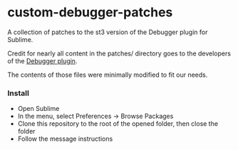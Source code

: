 # custom-debugger-patches
A collection of patches to the st3 version of the Debugger plugin for Sublime.

Credit for nearly all content in the patches/ directory goes to the developers of the [Debugger plugin](https://github.com/daveleroy/sublime_debugger).

The contents of those files were minimally modified to fit our needs.

### Install

- Open Sublime
- In the menu, select Preferences -> Browse Packages
- Clone this repository to the root of the opened folder, then close the folder
- Follow the message instructions
